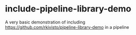 # include-pipeline-library-demo
A very basic demonstration of including https://github.com/rkivisto/pipeline-library-demo in a pipeline
